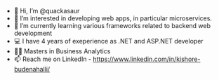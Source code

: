 - 👋 Hi, I’m @quackasaur
- 👀 I’m interested in developing web apps, in particular microservices.
- 🌱 I’m currently learning various frameworks related to backend web development 
- 💻 I have 4 years of exeperience as .NET and ASP.NET developer
- 👨‍🎓 Masters in Business Analytics
- 📫 Reach me on LinkedIn - https://www.linkedin.com/in/kishore-budenahalli/

<!---
quackasaur/quackasaur is a ✨ special ✨ repository because its `README.md` (this file) appears on your GitHub profile.
You can click the Preview link to take a look at your changes.
--->
